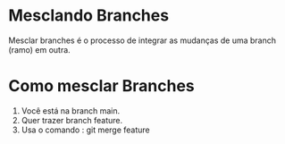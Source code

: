 # Mesclando Branches

Mesclar branches é o processo de integrar as mudanças de uma branch (ramo) em outra.

# Como mesclar Branches

1. Você está na branch main.
2. Quer trazer branch feature.
3. Usa o comando : git merge feature
